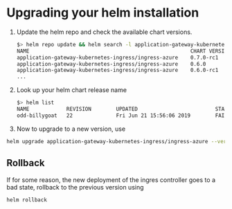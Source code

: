 # Upgrading your helm installation

1) Update the helm repo and check the available chart versions.

    ```bash
    $> helm repo update && helm search -l application-gateway-kubernetes-ingress
    NAME                                                    CHART VERSION   APP VERSION     DESCRIPTION                                                 
    application-gateway-kubernetes-ingress/ingress-azure    0.7.0-rc1       0.7.0-rc1       Use Azure Application Gateway as the ingress for an Azure...
    application-gateway-kubernetes-ingress/ingress-azure    0.6.0           0.6.0           Use Azure Application Gateway as the ingress for an Azure...
    application-gateway-kubernetes-ingress/ingress-azure    0.6.0-rc1       0.6.0-rc1       Use Azure Application Gateway as the ingress for an Azure...
    ...
    ```

2) Look up your helm chart release name

    ```bash
    $> helm list
    NAME            REVISION        UPDATED                         STATUS  CHART                   APP VERSION     NAMESPACE
    odd-billygoat   22              Fri Jun 21 15:56:06 2019        FAILED  ingress-azure-0.7.0-rc1 0.7.0-rc1       default
    ```

2) Now to upgrade to a new version, use

```bash
helm upgrade application-gateway-kubernetes-ingress/ingress-azure --version <version>
```

## Rollback

If for some reason, the new deployment of the ingres controller goes to a bad state, rollback to the previous version using

```bash
helm rollback
```
